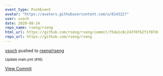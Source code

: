 ```yaml
---
event_type: PushEvent
avatar: "https://avatars.githubusercontent.com/u/814322?"
user: vsoch
date: 2020-08-24
repo_name: rseng/rseng
html_url: https://github.com/rseng/rseng/commit/75da1c8c24370f62f1f07d8b486d51bcad6e10ff
repo_url: https://github.com/rseng/rseng
---
```


<a href='https://github.com/vsoch' target='_blank'>vsoch</a> pushed to <a href='https://github.com/rseng/rseng' target='_blank'>rseng/rseng</a>

<small>Update main.yml (#16)</small>

<a href='https://github.com/rseng/rseng/commit/75da1c8c24370f62f1f07d8b486d51bcad6e10ff' target='_blank'>View Commit</a>